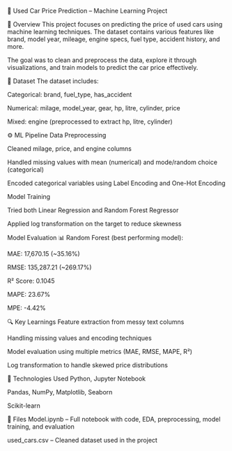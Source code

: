 🚗 Used Car Price Prediction – Machine Learning Project

📌 Overview
This project focuses on predicting the price of used cars using machine learning techniques. The dataset contains various features like brand, model year, mileage, engine specs, fuel type, accident history, and more.

The goal was to clean and preprocess the data, explore it through visualizations, and train models to predict the car price effectively.

📂 Dataset
The dataset includes:

Categorical: brand, fuel_type, has_accident

Numerical: milage, model_year, gear, hp, litre, cylinder, price

Mixed: engine (preprocessed to extract hp, litre, cylinder)

⚙️ ML Pipeline
Data Preprocessing

Cleaned milage, price, and engine columns

Handled missing values with mean (numerical) and mode/random choice (categorical)

Encoded categorical variables using Label Encoding and One-Hot Encoding

Model Training

Tried both Linear Regression and Random Forest Regressor

Applied log transformation on the target to reduce skewness

Model Evaluation
📊 Random Forest (best performing model):

MAE: 17,670.15 (~35.16%)

RMSE: 135,287.21 (~269.17%)

R² Score: 0.1045

MAPE: 23.67%

MPE: -4.42%

🔍 Key Learnings
Feature extraction from messy text columns

Handling missing values and encoding techniques

Model evaluation using multiple metrics (MAE, RMSE, MAPE, R²)

Log transformation to handle skewed price distributions

🧠 Technologies Used
Python, Jupyter Notebook

Pandas, NumPy, Matplotlib, Seaborn

Scikit-learn

📁 Files
Model.ipynb – Full notebook with code, EDA, preprocessing, model training, and evaluation

used_cars.csv – Cleaned dataset used in the project
